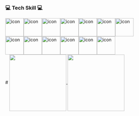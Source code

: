 #
### 💻 Tech Skill 💻
<div style="display: flex; align-items: flex-start;"><img src="https://techstack-generator.vercel.app/kubernetes-icon.svg" alt="icon" width="58" height="58" /><img src="https://techstack-generator.vercel.app/docker-icon.svg" alt="icon" width="58" height="58" /><img src="https://techstack-generator.vercel.app/python-icon.svg" alt="icon" width="58" height="58" /><img src="https://techstack-generator.vercel.app/mysql-icon.svg" alt="icon" width="58" height="58" /><img src="https://techstack-generator.vercel.app/nginx-icon.svg" alt="icon" width="58" height="58" /><img src="https://techstack-generator.vercel.app/java-icon.svg" alt="icon" width="58" height="58" /><img src="https://techstack-generator.vercel.app/aws-icon.svg" alt="icon" width="58" height="58" /></div><div style="display: flex; align-items: flex-start;"><img src="https://techstack-generator.vercel.app/restapi-icon.svg" alt="icon" width="58" height="58" /><img src="https://techstack-generator.vercel.app/django-icon.svg" alt="icon" width="58" height="58" /><img src="https://techstack-generator.vercel.app/github-icon.svg" alt="icon" width="58" height="58" /><img src="https://techstack-generator.vercel.app/js-icon.svg" alt="icon" width="58" height="58" /><img src="https://techstack-generator.vercel.app/react-icon.svg" alt="icon" width="58" height="58" /><img src="https://techstack-generator.vercel.app/redux-icon.svg" alt="icon" width="58" height="58" /></div>
#
<a href="https://github.com/anuraghazra/github-readme-stats">
  <img height=180 align="center" src="https://github-readme-stats-lime-tau-56.vercel.app/api?username=anisia20&exclude_repo=polamfe" />
</a>
<a href="https://github.com/anuraghazra/convoychat">
  <img height=180 align="center" src="https://github-readme-stats-lime-tau-56.vercel.app/api/top-langs?username=anisia20&layout=compact&langs_count=8&card_width=320&exclude_repo=polamfe" />
</a>
<!--
**anisia20/anisia20** is a ✨ _special_ ✨ repository because its `README.md` (this file) appears on your GitHub profile.

Here are some ideas to get you started:

- 🔭 I’m currently working on ...
- 🌱 I’m currently learning ...
- 👯 I’m looking to collaborate on ...
- 🤔 I’m looking for help with ...
- 💬 Ask me about ...
- 📫 How to reach me: ...
- 😄 Pronouns: ...
- ⚡ Fun fact: ...
-->
